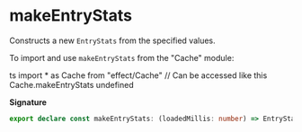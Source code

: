 # makeEntryStats

Constructs a new `EntryStats` from the specified values.

To import and use `makeEntryStats` from the "Cache" module:

ts
import \* as Cache from "effect/Cache"
// Can be accessed like this
Cache.makeEntryStats
undefined

**Signature**

```ts
export declare const makeEntryStats: (loadedMillis: number) => EntryStats
```
